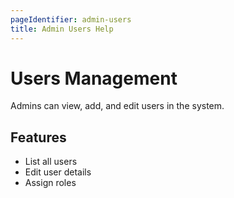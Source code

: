 ```yaml
---
pageIdentifier: admin-users
title: Admin Users Help
---
```


# Users Management

Admins can view, add, and edit users in the system.

## Features
- List all users
- Edit user details
- Assign roles
